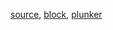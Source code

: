 [source](https://github.com/rrag/react-stockcharts/blob/next/docs/lib/charts/MovingAverageCrossOverAlgorithmV2.jsx), [block](http://bl.ocks.org/rrag/TBD), [plunker](http://plnkr.co/edit/gist:TBD?p=preview)